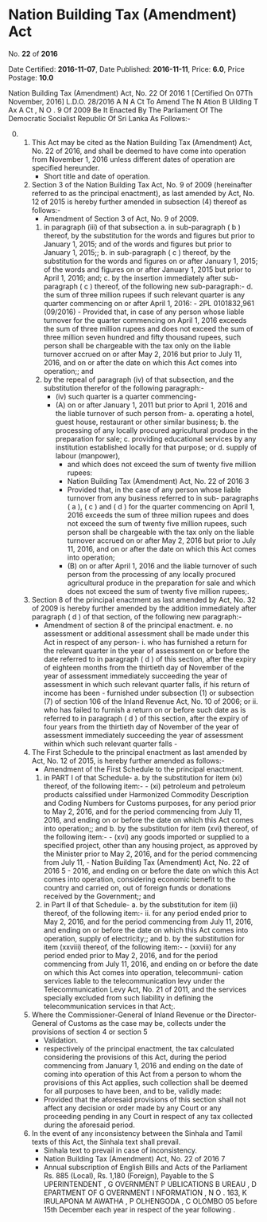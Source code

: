 # Nation Building Tax (Amendment)  Act

No. **22** of **2016**

Date Certified: **2016-11-07**, Date Published: **2016-11-11**, Price: **6.0**, Price Postage: **10.0**

Nation Building Tax  (Amendment) Act, No. 22 Of 2016 1
[Certified On 07Th November, 2016]
L.D.O. 28/2016
A N  A Ct   To   Amend   The  N Ation  B Uilding  T Ax  A Ct , N O . 9  Of  2009
Be   It Enacted By The Parliament Of The Democratic Socialist Republic Of Sri Lanka As Follows:-

0. 
    1. This Act may be cited as the Nation Building Tax (Amendment) Act, No. 22 of 2016,  and shall be deemed to have come into operation from  November 1, 2016 unless different dates of operation are specified hereunder.
        - Short  title and date of operation.
    2. Section 3 of the Nation Building Tax Act, No. 9 of 2009  (hereinafter referred to as the principal enactment), as last amended by Act, No. 12 of 2015 is hereby further amended in subsection (4) thereof as follows:-
        - Amendment of Section 3 of Act, No. 9 of 2009.
        1. in paragraph (iii) of that subsection
            a. in sub-paragraph ( b ) thereof, by the substitution for the words and figures but prior to January 1, 2015; and of the words and figures but prior to January 1, 2015;;
            b. in sub-paragraph ( c ) thereof, by the substitution for the words and figures on or after January 1, 2015; of the words and figures on or after January 1, 2015 but prior to April 1, 2016; and;
            c. by the insertion immediately after sub- paragraph ( c ) thereof, of the following new sub-paragraph:-
            d. the sum of three million rupees if such relevant quarter is any quarter commencing on or after April 1, 2016:
                - 2PL 0101832,961  (09/2016)
                - Provided that, in case of any person whose liable turnover for the quarter commencing on April 1, 2016 exceeds the sum of three million rupees and does not exceed the sum of three million seven hundred and fifty thousand rupees, such person shall be chargeable with the tax only on the liable turnover accrued on or after May 2, 2016 but prior to July 11, 2016, and on or after the date on which this Act comes into operation;; and
        2. by the repeal of paragraph (iv) of that subsection, and the substitution therefor of the following paragraph:-
            - (iv) such quarter is a quarter commencing-
            - (A) on or after January 1, 2011 but prior to April 1, 2016 and the liable turnover of such person from-
            a. operating a hotel, guest house, restaurant or other similar business;
            b. the processing of any locally procured agricultural produce in the preparation for sale;
            c. providing educational services by any institution established locally for that purpose; or
            d. supply of labour (manpower),
                - and which does not exceed the sum of twenty five million rupees:
                - Nation Building Tax  (Amendment) Act, No. 22 of 2016 3
                - Provided that, in the case of any person whose liable turnover from any business referred to in sub- paragraphs ( a ), ( c ) and ( d ) for the quarter commencing on April 1, 2016 exceeds the sum of three million rupees and does not exceed the sum of twenty five million rupees, such person shall be chargeable with the tax only on the liable turnover accrued on or after May 2, 2016 but prior to July 11, 2016, and on or after the date on which this Act comes into operation;
                - (B) on or after April 1, 2016 and the liable turnover of such person from the processing of any locally procured agricultural  produce  in  the preparation for sale and which does not exceed the sum of twenty five million rupees;.
    3. Section 8 of the principal enactment as last amended by Act, No. 32 of 2009 is hereby further amended by the addition immediately after paragraph ( d ) of that section, of the following new paragraph:-
        - Amendment of section 8 of the principal enactment.
            e. no assessment or additional assessment shall be made under this Act in respect of any person-
                i. who has furnished a return for the relevant quarter in the year of assessment on or before the date referred to in paragraph ( d ) of this section, after the expiry of eighteen months from the thirtieth day of November of the year of assessment immediately succeeding the year of assessment in which such relevant quarter falls, if his return of income has been
                    - furnished under subsection (1) or subsection (7) of section 106 of the Inland Revenue Act, No. 10 of 2006; or
                ii. who has failed to furnish a return on or before such date as is referred to in paragraph ( d ) of this section, after the expiry of four years from the thirtieth day of November of the year of assessment immediately succeeding the year of assessment within which such relevant quarter falls
                    - 
    4. The First Schedule to the principal enactment as last amended by Act, No. 12 of 2015, is hereby further amended as follows:-
        - Amendment of the First Schedule to the principal enactment.
        1. in PART I of that Schedule-
            a. by the substitution for item (xi) thereof, of the following item:-
                - (xi) petroleum and petroleum products calssified  under  Harmonized Commodity Description and Coding Numbers for Customs purposes, for any period prior to May 2, 2016, and for the period commencing from July 11, 2016, and ending on or before the date on which this Act comes into operation;; and
            b. by the substitution for item (xvi) thereof, of the following item:-
                - (xvi) any goods imported or supplied to a specified project, other than any housing project, as approved by the Minister prior to May 2, 2016, and for the period commencing from July 11,
                - Nation Building Tax  (Amendment) Act, No. 22 of 2016 5
                - 2016, and ending on or before the date on which this Act comes into operation, considering economic benefit to the country and carried on, out of foreign funds or donations received by the Government;; and
        2. in Part II of that Schedule-
            a. by the substitution for item (ii) thereof, of the following item:-
                ii. for any period ended prior to May 2, 2016, and for the period commencing from July 11, 2016, and ending on or before the date on which this Act comes into operation, supply of electricity;; and
            b. by the substitution for item (xxviii) thereof, of the following item:-
                - (xxviii) for any period ended prior to May 2, 2016, and for the period commencing from July 11, 2016, and ending on or before the date on which this Act comes into operation, telecommuni- cation services liable to the telecommunication levy under the Telecommunication Levy Act, No. 21 of 2011, and the services specially excluded from such liability in defining the telecommunication services in that Act;.
    5. Where the Commissioner-General of Inland Revenue or the Director-General of Customs as the case may be, collects under the provisions of section 4 or section 5
        - Validation.
        - respectively of the principal enactment, the tax calculated considering the provisions of this Act, during the period commencing from January 1, 2016 and ending on the date of coming into operation of this Act from a person to whom the provisions of this Act applies, such collection shall be deemed for all purposes to have been, and to be, validly made:
        - Provided that the aforesaid provisions of this section shall not affect any decision or order made by any Court or any proceeding pending in any Court in respect of any tax collected during the aforesaid period.
    6. In the event of any inconsistency between the Sinhala and Tamil texts of this Act, the Sinhala text shall prevail.
        - Sinhala text to prevail in case of inconsistency.
        - Nation Building Tax  (Amendment) Act, No. 22 of 2016 7
        - Annual subscription of English Bills and Acts of the Parliament Rs. 885 (Local), Rs. 1,180 (Foreign), Payable to the S UPERINTENDENT , G OVERNMENT  P UBLICATIONS  B UREAU , D EPARTMENT   OF G OVERNMENT  I NFORMATION , N O . 163, K IRULAPONA  M AWATHA , P OLHENGODA , C OLOMBO  05 before 15th December each year in respect of the year following .